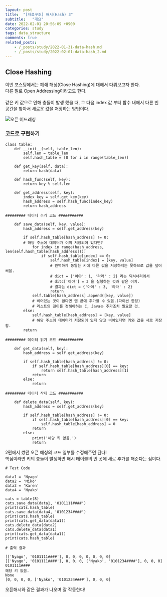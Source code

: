 ```yaml
---
layout: post
title:  "[자료구조] 해시(Hash) 3"
subtitle:   "개요"
date: 2022-02-01 20:56:09 +0900
categories: study
tags: data_structure
comments: true
related_posts:
    - /_posts/study/2022-01-31-data-hash.md
    - /_posts/study/2022-02-01-data-hash_2.md
---
```


## Close Hashing<br/>

이번 포스팅에서는 폐쇄 해싱(Close Hashing)에 대해서 다뤄보고자 한다.<br/>
다른 말로 Open Addressing이라고도 한다.<br/>
<br/>
같은 키 값으로 인해 충돌이 발생 했을 때, 그 다음 index 값 부터 함수 내에서 다른 빈 공간을 찾아서 새로운 값을 저장하는 방법이다.<br/>

![오픈 어드레싱](https://github.com/wookikim95/wookikim95.github.io/blob/main/assets/img/study/algorithm/2022-02-01_hash_2.jpg?raw=true)
<br/>

### 코드로 구현하기<br/>

```
class table:
    def __init__(self, table_len):
        self.len = table_len
        self.hash_table = [0 for i in range(table_len)]

    def get_key(self, data):
        return hash(data)

    def hash_func(self, key):
        return key % self.len
    
    def get_address(self, key):
        index_key = self.get_key(key)
        hash_address = self.hash_func(index_key)
        return hash_address

######### 데이터 추가 코드 ###########

    def save_data(self, key, value):
        hash_address = self.get_address(key)
        
        if self.hash_table[hash_address] != 0:
        # 해당 주소에 데이터가 이미 저장되어 있다면?
            for index in range(hash_address, len(self.hash_table[hash_address])):
                if self.hash_table[index] == 0:
                    self.hash_table[index] = [key, value]
                    # 완벽하게 동일한 키에 다른 값을 저장하지는 못하므로 값을 덮어 씌움.
                    # dict = {'아야': 1, '라라' : 2} 라는 딕셔너리에서
                    # ditc['아야'] = 3 을 실행하는 것과 같은 이치.
                    # 결과는 dict = {'아야' : 3, '라라' : 2}
                    return
            self.table[hash_address].append([key, value])
            # 비어있는 곳이 없다면 맨 끝애 추가할 수 있음.(파이썬 한정)
            # 리스트의 길이를 정해야하는 C, Java는 추가조치 필요할 것.
        else:
            self.hash_table[hash_address] = [key, value]
            # 해당 주소에 데이터가 저장되어 있지 않고 비어있다면 키와 값을 새로 저장함.
        return

######### 데이터 읽기 코드 ###########

    def get_data(self, key):
        hash_address = self.get_address(key)
        
        if self.hash_table[hash_address] != 0:
            if self.hash_table[hash_address][0] == key:
                return self.hash_table[hash_address][1]
            return
        else:
            return
        
######### 데이터 삭제 코드 ###########

    def delete_data(self, key):
        hash_address = self.get_address(key)
        
        if self.hash_table[hash_address] != 0:
            if self.hash_table[hash_address][0] == key:
                self.hash_table[hash_address] = 0
            return
        else:
            print('해당 키 없음.')
            return
```
2편에서 썼던 오픈 해싱의 코드 일부를 수정해주면 된다!<br/>
핵심이라면 키의 충돌이 발생하면 해시 테이블의 빈 곳에 새로 추가를 해준다는 점이다.<br/>

```
# Test Code

data1 = 'Nyago'
data2 = 'Miko'
data3 = 'Karen'
data4 = 'Nyako'

cats = table(8)
cats.save_data(data1, '0101111####')
print(cats.hash_table)
cats.save_data(data4, '0101234####')
print(cats.hash_table)
print(cats.get_data(data1))
cats.delete_data(data2)
cats.delete_data(data1)
print(cats.get_data(data1))
print(cats.hash_table)

# 출력 결과

[['Nyago', '0101111####'], 0, 0, 0, 0, 0, 0, 0]
[['Nyago', '0101111####'], 0, 0, 0, ['Nyako', '0101234####'], 0, 0, 0]
0101111####
해당 키 없음.
None
[0, 0, 0, 0, ['Nyako', '0101234####'], 0, 0, 0]
```
오픈해시와 같은 결과가 나오며 잘 작동한다!<br/>
